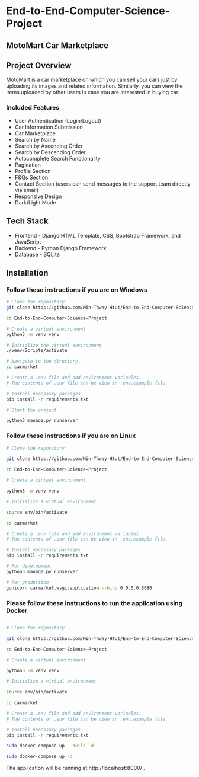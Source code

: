 # End-to-End-Computer-Science-Project

## MotoMart Car Marketplace

## Project Overview
MotoMart is a car marketplace on which you can sell your cars just by uploading its images and related information. Similarly, you can view the items uploaded by other users in case you are interested in buying car.

### Included Features
- User Authentication (Login/Logout)
- Car Information Submission
- Car Marketplace
- Search by Name
- Search by Ascending Order
- Search by Descending Order
- Autocomplete Search Functionality
- Pagination
- Profile Section
- F&Qs Section
- Contact Section (users can send messages to the support team directly via email)
- Responsive Design
- Dark/Light Mode

## Tech Stack

- Frontend - Django HTML Template, CSS, Bootstrap Framework, and JavaScript
- Backend - Python Django Framework
- Database - SQLite

## Installation

### Follow these instructions if you are on Windows

```bash
# Clone the repository
git clone https://github.com/Min-Thway-Htut/End-to-End-Computer-Science-Project.git

cd End-to-End-Computer-Science-Project

# Create a virtual environment
python3 -m venv venv

# Initialize the virtual environment
./venv/Scripts/activate

# Navigate to the directory
cd carmarket

# Create a .env file and add environment variables.
# The contents of .env file can be view in .env.example file.

# Install necessary packages
pip install -r requirements.txt

# Start the project

python3 manage.py runserver

```

### Follow these instructions if you are on Linux

```bash
# Clone the repository

git clone https://github.com/Min-Thway-Htut/End-to-End-Computer-Science-Project.git

cd End-to-End-Computer-Science-Project

# Create a virtual environment

python3 -m venv venv

# Initialize a virtual environment

source env/bin/activate

cd carmarket

# Create a .env file and add environment variables.
# The contents of .env file can be view in .env.example file.

# Install necessary packages
pip install -r requirements.txt

# For development
python3 manage.py runserver 

# For production
gunicorn carmarket.wsgi:application --bind 0.0.0.0:8080

```

### Please follow these instructions to run the application using Docker

```bash

# Clone the repository

git clone https://github.com/Min-Thway-Htut/End-to-End-Computer-Science-Project.git

cd End-to-End-Computer-Science-Project

# Create a virtual environment

python3 -m venv venv

# Initialize a virtual environment

source env/bin/activate

cd carmarket

# Create a .env file and add environment variables.
# The contents of .env file can be view in .env.example file.

# Install necessary packages
pip install -r requirements.txt

sudo docker-compose up --build -d

sudo docker-compose up -d

```

The application will be running at http://localhost:8000/ .
